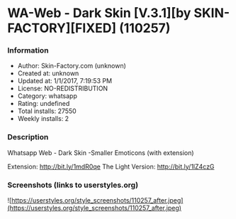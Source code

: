 # WA-Web - Dark Skin [V.3.1][by SKIN-FACTORY][FIXED] (110257)

### Information
- Author: Skin-Factory.com (unknown)
- Created at: unknown
- Updated at: 1/1/2017, 7:19:53 PM
- License: NO-REDISTRIBUTION
- Category: whatsapp
- Rating: undefined
- Total installs: 27550
- Weekly installs: 2


### Description
Whatsapp Web - Dark Skin
-Smaller Emoticons (with extension)

Extension: http://bit.ly/1mdR0qe
The Light Version: http://bit.ly/1lZ4czG


### Screenshots (links to userstyles.org)
![https://userstyles.org/style_screenshots/110257_after.jpeg](https://userstyles.org/style_screenshots/110257_after.jpeg)


